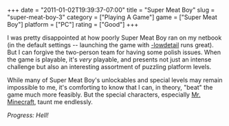 +++
date = "2011-01-02T19:39:37-07:00"
title = "Super Meat Boy"
slug = "super-meat-boy-3"
category = ["Playing A Game"]
game = ["Super Meat Boy"]
platform = ["PC"]
rating = ["Good"]
+++

I was pretty disappointed at how poorly Super Meat Boy ran on my netbook (in the default settings -- launching the game with <a href="http://supermeatboy.com/tag/steam%20pc%20update/">-lowdetail</a> runs great).  But I can forgive the two-person team for having some polish issues.  When the game is playable, it's <i>very</i> playable, and presents not just an intense challenge but also an interesting assortment of puzzling platform levels.

While many of Super Meat Boy's unlockables and special levels may remain impossible to me, it's comforting to know that I can, in theory, "beat" the game much more feasibly.  But the special characters, especially <a href="http://www.youtube.com/watch?v=khGITpaFHpE">Mr. Minecraft</a>, taunt me endlessly.

<i>Progress: Hell!</i>